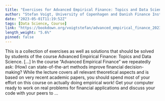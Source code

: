 ```yaml
---
title: "Exercises for Advanced Empirical Finance: Topics and Data Science"
author: "Stefan Voigt, University of Copenhagen and Danish Finance Institute"
date: "2023-05-01T11:19:52Z"
tags: [Data Science, Course]
link: "https://bookdown.org/voigtstefan/advanced_empirical_finance_2023/"
length_weight: "5.6%"
pinned: false
---
```


This is a collection of exercises as well as solutions that should be solved by students of the course Advanced Empirical Finance: Topics and Data Science. [...] In the course “Advanced Empirical Finance” we repeatedly ask: (How) can state-of-the-art methods improve financial decision-making? While the lecture covers all relevant theoretical aspects and is based on very recent academic papers, you should spend most of your effort on this course on actually doing empirical work! Get your computer ready to work on real problems for financial applications and discuss your code with your peers to  ...
